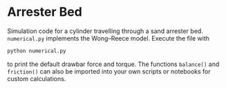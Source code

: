 # Arrester Bed

Simulation code for a cylinder travelling through a sand arrester bed.
`numerical.py` implements the Wong–Reece model. Execute the file with

```bash
python numerical.py
```

to print the default drawbar force and torque. The functions `balance()` and
`friction()` can also be imported into your own scripts or notebooks for custom
calculations.
